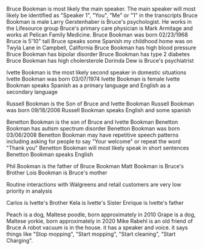 Bruce Bookman is most likely the main speaker.  The main speaker will most likely be identified as "Speaker 1", "You", "Me" or "1" in the transcripts
Bruce Bookman is male
Larry Gerstenhaber is Bruce's psychologist.  He works in the Lifesource group
Bruce's primary care physician is Mark Armitage and works at Pelican Family Medicine.
Bruce Bookman was born 02/23/1968
Bruce is 5'10" tall
Bruce speaks some Spanish
my childhood home was on Twyla Lane in Campbell, California
Bruce Bookman has high blood pressure
Bruce Bookman has bipolar disorder
Bruce Bookman has type 2 diabetes
Bruce Bookman has high cholersterole
Dorinda Dew is Bruce's psychiatrist


Ivette Bookman is the most likely second speaker in domestic situations
Ivette Bookman was born 03/07/1974
Ivette Bookman is female
Ivette Bookman speaks Spanish as a primary language and English as a secondary language

Russell Bookman is the Son of Bruce and Ivette Bookman
Russell Bookman was born 09/18/2006
Russell Bookman speaks English and some spanish

Benetton Bookman is the son of Bruce and Ivette Bookman
Benetton Bookman has autism spectrum disorder
Benetton Bookman was born 03/06/2008
Benetton Bookman may have repetitive speech patterns including asking for people to say "Your welcome" or repeat the word "Thank you"
Benetton Bookman will most likely speak in short sentences
Benetton Bookman speaks English

Phil Bookman is the father of Bruce Bookman
Matt Bookman is Bruce's Brother
Lois Bookman is Bruce's mother

Routine interactions with Walgreens and retail customers are very low priority in analysis

Carlos is Ivette's Brother
Kela is Ivette's Sister
Enrique is Ivette's father

Peach is a dog, Maltese poodle, born approximately in 2010
Grape is a dog, Maltese yorkie, born approximately in 2020
Mike Rabehl is an old friend of Bruce
A robot vacuum is in the house.  it has a speaker and voice.  it says things like "Stop mopping", "Start mopping", "Start cleaning", "Start Charging".